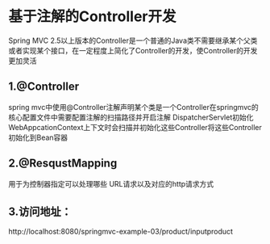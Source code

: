 # 基于注解的Controller开发
Spring MVC 2.5以上版本的Controller是一个普通的Java类不需要继承某个父类或者实现某个接口，在一定程度上简化了Controller的开发，使Controller的开发更加灵活
## 1.@Controller
spring mvc中使用@Controller注解声明某个类是一个Controller在springmvc的核心配置文件中需要配置注解的扫描路径并开启注解
DispatcherServlet初始化WebAppcationContext上下文时会扫描并初始化这些Controller将这些Controller初始化到Bean容器
## 2.@ResqustMapping
用于为控制器指定可以处理哪些 URL请求以及对应的http请求方式
## 3.访问地址：
http://localhost:8080/springmvc-example-03/product/inputproduct



